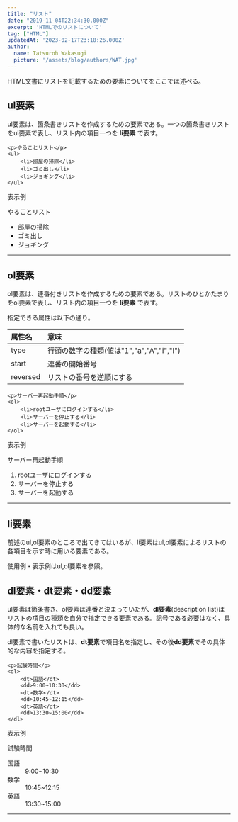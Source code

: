 ```yaml
---
title: "リスト"
date: "2019-11-04T22:34:30.000Z"
excerpt: 'HTMLでのリストについて'
tag: ["HTML"]
updatedAt: '2023-02-17T23:18:26.000Z'
author:
  name: Tatsuroh Wakasugi
  picture: '/assets/blog/authors/WAT.jpg'
---
```


HTML文書にリストを記載するための要素についてをここでは述べる。


## ul要素

ul要素は、箇条書きリストを作成するための要素である。一つの箇条書きリストをul要素で表し、リスト内の項目一つを **li要素** で表す。

```
<p>やることリスト</p>
<ul>
    <li>部屋の掃除</li>
    <li>ゴミ出し</li>
    <li>ジョギング</li>
</ul>
```

表示例

<p>やることリスト</p>
<ul>
    <li>部屋の掃除</li>
    <li>ゴミ出し</li>
    <li>ジョギング</li>
</ul>
<hr>


## ol要素

ol要素は、連番付きリストを作成するための要素である。リストのひとかたまりをol要素で表し、リスト内の項目一つを **li要素** で表す。

指定できる属性は以下の通り。

|属性名|意味|
|:---|:---|
|type|行頭の数字の種類(値は"1","a","A","i","I")|
|start|連番の開始番号|
|reversed|リストの番号を逆順にする|


```
<p>サーバー再起動手順</p>
<ol>
    <li>rootユーザにログインする</li>
    <li>サーバーを停止する</li>
    <li>サーバーを起動する</li>
</ol>
```

表示例

<p>サーバー再起動手順</p>
<ol>
    <li>rootユーザにログインする</li>
    <li>サーバーを停止する</li>
    <li>サーバーを起動する</li>
</ol>
<hr>

## li要素

前述のul,ol要素のところで出てきてはいるが、li要素はul,ol要素によるリストの各項目を示す時に用いる要素である。

使用例・表示例はul,ol要素を参照。


## dl要素・dt要素・dd要素

ul要素は箇条書き、ol要素は連番と決まっていたが、**dl要素**(description list)はリストの項目の種類を自分で指定できる要素である。記号である必要はなく、具体的な名前を入れても良い。

dl要素で書いたリストは、**dt要素**で項目名を指定し、その後**dd要素**でその具体的な内容を指定する。

```
<p>試験時間</p>
<dl>
    <dt>国語</dt>
    <dd>9:00~10:30</dd>
    <dt>数学</dt>
    <dd>10:45~12:15</dd>
    <dt>英語</dt>
    <dd>13:30~15:00</dd>
</dl>
```

表示例

<p>試験時間</p>
<dl>
    <dt>国語</dt>
    <dd>9:00~10:30</dd>
    <dt>数学</dt>
    <dd>10:45~12:15</dd>
    <dt>英語</dt>
    <dd>13:30~15:00</dd>
</dl>
<hr>

